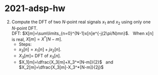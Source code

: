 # 2021-adsp-hw


2. Compute the DFT of two $N$-point real signals $x_1$ and $x_2$ using only one $N$-point DFT.<br />
    DFT:  $X[m]=\sum\limits_{n=0}^{N-1}x[n]e^{-j(2\pi/N)mn}$. &nbsp; When x[n] is real, $X[m]=X^*[N-m]$.<br />
    - Steps:<br />
     - $x_3[n]=x_1[n]+jx_2[n]$. <br />
     - $X_3[m]=$ DFT of $x_3[n]$.  <br />
     - $X_1[m]=\dfrac{X_3[m]+X_3^*[N-m]}{2}$ &nbsp; and &nbsp; $X_2[m]=\dfrac{X_3[m]-X_3^*[N-m]}{2j}$
